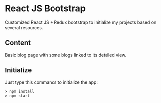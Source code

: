# React JS Bootstrap

Customized React JS + Redux bootstrap to initialize my projects based on several resources.

## Content
Basic blog page with some blogs linked to its detailed view.

## Initialize

Just type this commands to initialize the app:
```avascript
> npm install
> npm start
```

